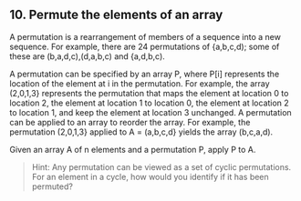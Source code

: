 ## 10. Permute the elements of an array

A permutation is a rearrangement of members of a sequence into a new sequence. For example, there are 24 permutations of {a,b,c,d); some of these are (b,a,d,c),(d,a,b,c) and {a,d,b,c).

A permutation can be specified by an array P, where P[i] represents the location of the element at i in the permutation. For example, the array (2,0,1,3} represents the permutation that maps the element at location 0 to location 2, the element at location 1 to location 0, the element at location 2 to location 1, and keep the element at location 3 unchanged. A permutation can be applied to an array to reorder the array. For example, the permutation (2,0,1,3} applied to A = (a,b,c,d} yields the array (b,c,a,d).

Given an array A of n elements and a permutation P, apply P to A.

>Hint: Any permutation can be viewed as a set of cyclic permutations. For an element in a cycle, how would you identify if it has been permuted?